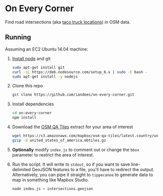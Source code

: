# On Every Corner
Find road intersections (aka [taco truck locations](http://www.nytimes.com/2016/09/03/us/politics/taco-trucks-on-every-corner-trump-supporters-anti-immigration-warning.html)) in OSM data.

## Running

Assuming an EC2 Ubuntu 14.04 machine:

1. [Install node](https://nodejs.org/en/download/package-manager/#debian-and-ubuntu-based-linux-distributions) and git

    ```bash
    sudo apt-get install git
    curl -sL https://deb.nodesource.com/setup_6.x | sudo -E bash -
    sudo apt-get install -y nodejs
    ```

1. Clone this repo

    ```bash
    git clone https://github.com/iandees/on-every-corner.git
    ```

1. Install dependencies

    ```bash
    cd on-every-corner
    npm install
    ```

1. Download the [OSM QA Tiles](https://osmlab.github.io/osm-qa-tiles/) extract for your area of interest

    ```bash
    wget https://s3.amazonaws.com/mapbox/osm-qa-tiles/latest.country/united_states_of_america.mbtiles.gz
    gzip -d united_states_of_america.mbtiles.gz
    ```

1. **Optionally** modify `index.js` to comment out or change the `bbox` parameter to restrict the area of interest.

1. Run the script. It will write to `stdout`, so if you want to save line-delimited GeoJSON features to a file, you'll have to redirect the output. Alternatively, you can pipe it straight to `tippecanoe` to generate data to map in something like Mapbox Studio.

    ```bash
    node index.js > intersections.geojson
    ```
